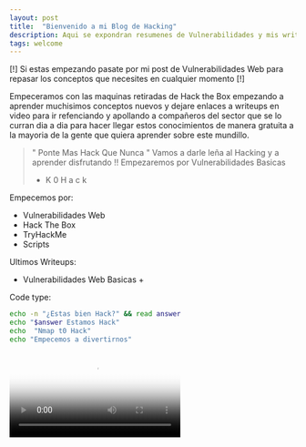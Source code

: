 ```yaml
---
layout: post
title:  "Bienvenido a mi Blog de Hacking"
description: Aqui se expondran resumenes de Vulnerabilidades y mis writeups de Maquinas de Hack the Box y TryHackme
tags: welcome
---
```

[!] Si estas empezando pasate por mi post de Vulnerabilidades Web para repasar los conceptos que necesites en cualquier momento [!]

Empeceramos con las maquinas retiradas de Hack the Box empezando a aprender muchisimos conceptos nuevos y dejare enlaces a writeups en video para ir refenciando y apollando a compañeros del sector que se lo curran dia a dia para hacer llegar estos conocimientos de manera gratuita a la mayoria de la gente que quiera aprender sobre este mundillo. 

> " Ponte Mas Hack Que Nunca "
> Vamos a darle leña al Hacking y a aprender disfrutando !!
> Empezaremos por Vulnerabilidades Basicas
>   - K 0 H a c k 

Empecemos por:
 * Vulnerabilidades Web
 * Hack The Box
 * TryHackMe
 * Scripts

 Ultimos Writeups:
 
 + Vulnerabilidades Web Basicas +
 
 Code type:

```bash
echo -n "¿Estas bien Hack?" && read answer
echo "$answer Estamos Hack"
echo  "Nmap t0 Hack"
echo "Empecemos a divertirnos" 
```

<video preload="auto" poster="https://pbs.twimg.com/tweet_video_thumb/D5aj3tfW0AIiSxo.jpg" src="https://video.twimg.com/tweet_video/D5aj3tfW0AIiSxo.mp4" type="video/mp4" autoplay controls></video>


